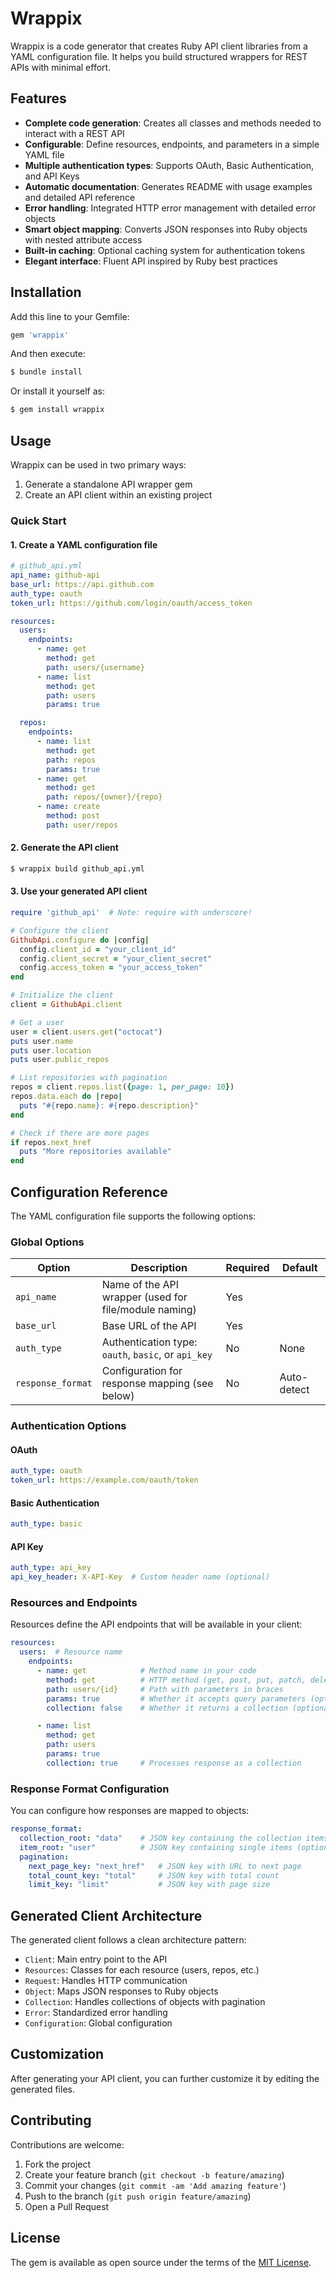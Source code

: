 # Wrappix

Wrappix is a code generator that creates Ruby API client libraries from a YAML configuration file. It helps you build structured wrappers for REST APIs with minimal effort.

## Features

- **Complete code generation**: Creates all classes and methods needed to interact with a REST API
- **Configurable**: Define resources, endpoints, and parameters in a simple YAML file
- **Multiple authentication types**: Supports OAuth, Basic Authentication, and API Keys
- **Automatic documentation**: Generates README with usage examples and detailed API reference
- **Error handling**: Integrated HTTP error management with detailed error objects
- **Smart object mapping**: Converts JSON responses into Ruby objects with nested attribute access
- **Built-in caching**: Optional caching system for authentication tokens
- **Elegant interface**: Fluent API inspired by Ruby best practices

## Installation

Add this line to your Gemfile:

```ruby
gem 'wrappix'
```

And then execute:

```bash
$ bundle install
```

Or install it yourself as:

```bash
$ gem install wrappix
```

## Usage

Wrappix can be used in two primary ways:

1. Generate a standalone API wrapper gem
2. Create an API client within an existing project

### Quick Start

#### 1. Create a YAML configuration file

```yaml
# github_api.yml
api_name: github-api
base_url: https://api.github.com
auth_type: oauth
token_url: https://github.com/login/oauth/access_token

resources:
  users:
    endpoints:
      - name: get
        method: get
        path: users/{username}
      - name: list
        method: get
        path: users
        params: true

  repos:
    endpoints:
      - name: list
        method: get
        path: repos
        params: true
      - name: get
        method: get
        path: repos/{owner}/{repo}
      - name: create
        method: post
        path: user/repos
```

#### 2. Generate the API client

```bash
$ wrappix build github_api.yml
```

#### 3. Use your generated API client

```ruby
require 'github_api'  # Note: require with underscore!

# Configure the client
GithubApi.configure do |config|
  config.client_id = "your_client_id"
  config.client_secret = "your_client_secret"
  config.access_token = "your_access_token"
end

# Initialize the client
client = GithubApi.client

# Get a user
user = client.users.get("octocat")
puts user.name
puts user.location
puts user.public_repos

# List repositories with pagination
repos = client.repos.list({page: 1, per_page: 10})
repos.data.each do |repo|
  puts "#{repo.name}: #{repo.description}"
end

# Check if there are more pages
if repos.next_href
  puts "More repositories available"
end
```

## Configuration Reference

The YAML configuration file supports the following options:

### Global Options

| Option | Description | Required | Default |
|--------|-------------|----------|---------|
| `api_name` | Name of the API wrapper (used for file/module naming) | Yes | |
| `base_url` | Base URL of the API | Yes | |
| `auth_type` | Authentication type: `oauth`, `basic`, or `api_key` | No | None |
| `response_format` | Configuration for response mapping (see below) | No | Auto-detect |

### Authentication Options

#### OAuth

```yaml
auth_type: oauth
token_url: https://example.com/oauth/token
```

#### Basic Authentication

```yaml
auth_type: basic
```

#### API Key

```yaml
auth_type: api_key
api_key_header: X-API-Key  # Custom header name (optional)
```

### Resources and Endpoints

Resources define the API endpoints that will be available in your client:

```yaml
resources:
  users:  # Resource name
    endpoints:
      - name: get            # Method name in your code
        method: get          # HTTP method (get, post, put, patch, delete)
        path: users/{id}     # Path with parameters in braces
        params: true         # Whether it accepts query parameters (optional)
        collection: false    # Whether it returns a collection (optional)

      - name: list
        method: get
        path: users
        params: true
        collection: true     # Processes response as a collection
```

### Response Format Configuration

You can configure how responses are mapped to objects:

```yaml
response_format:
  collection_root: "data"    # JSON key containing the collection items
  item_root: "user"          # JSON key containing single items (optional)
  pagination:
    next_page_key: "next_href"   # JSON key with URL to next page
    total_count_key: "total"     # JSON key with total count
    limit_key: "limit"           # JSON key with page size
```

## Generated Client Architecture

The generated client follows a clean architecture pattern:

- `Client`: Main entry point to the API
- `Resources`: Classes for each resource (users, repos, etc.)
- `Request`: Handles HTTP communication
- `Object`: Maps JSON responses to Ruby objects
- `Collection`: Handles collections of objects with pagination
- `Error`: Standardized error handling
- `Configuration`: Global configuration

## Customization

After generating your API client, you can further customize it by editing the generated files.

## Contributing

Contributions are welcome:

1. Fork the project
2. Create your feature branch (`git checkout -b feature/amazing`)
3. Commit your changes (`git commit -am 'Add amazing feature'`)
4. Push to the branch (`git push origin feature/amazing`)
5. Open a Pull Request

## License

The gem is available as open source under the terms of the [MIT License](https://opensource.org/licenses/MIT).
